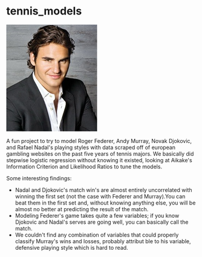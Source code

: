 tennis_models
=============

![roger](roger-federer-1-sized.jpg)


A fun project to try to model Roger Federer, Andy Murray, Novak Djokovic, and Rafael Nadal's playing styles with 
data scraped off of european gambling websites  on the past five years of tennis majors. We basically did stepwise logistic
regression without knowing it existed, looking at Aikake's Information Criterion and Likelihood Ratios to tune the models.

Some interesting findings:
- Nadal and Djokovic's match win's are almost entirely uncorrelated with winning the first set (not the case with Federer and Murray).You can beat them in the first set and, without knowing anything else, you will be almost no better at predicting the result of the match.
- Modeling Federer's game takes quite a few variables; if you know Djokovic and Nadal's serves are going well, you can basically call the match.
- We couldn't find any combination of variables that could properly classify Murray's wins and losses, probably attribut ble to his variable, defensive playing style which is hard to read.
